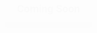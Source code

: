 <!DOCTYPE html>
<html>
<head>
<meta charset="utf-8">
<meta name=viewport content="width=device-width, initial-scale=1">
<!--[if lt IE 9]><script src="http://html5shiv.googlecode.com/svn/trunk/html5.js"></script><![endif]-->
<style>
    body { margin: 0; padding: 0; }
    html { height: 100%; cursor: default; }
    body {
        font-family: "Roboto", sans-serif; /* Default font */
        width: 100%; height: 100%;
        text-align: center;
        display: table;
        opacity: 1;
        animation: fadein 3s forwards infinite;
    }
    h2 {
        font-weight: 300;
        margin-bottom: 25px;
    }
    img {
        width: 25%; /* Image width */
        border: 0; /* For IE */
    }
    #main {
        vertical-align: middle;
        display: table-cell;
    }
    /* Progress bar */
    #progress {
        width: 45%; /* Bar width */
        margin: 0 auto;
        border-radius: 10px; /* Roundness */
        background-color: #a8a8a8; /* Background colour */
        padding: 7px 5px;
        /* border: 5px solid #a8a8a8; Border */
    }
    #fill {
        padding: 2px 0;
        background-color: #00b98b; /* Fill colour */
        width: 35%; /* Bar percentage, change text below also */
        border-radius: 25px; /* Roundness */
        animation: proanimate 2s;
    }
    #barpercent h3 {
        color: white; /* Bar percentage text colour */
        margin: 0; padding: 0;
        opacity: 1;
        animation: fadein 3s forwards;
    }

    .loader { 
                --p: 0;
                animation: p 3s steps(100) infinite;
                counter-reset: p var(--p); 
                color:white;
                margin: 0; padding: 0;
                opacity: 1;
                
            
            }
    .loader:after {
        content: counter(p) "%";
    }

    @keyframes p{
        99.999%,
        100% {
            --p: 100;
        }

    }

    /* Fades in animation */
    @keyframes fadein  {
        from { opacity: 0; }
    }
    /* Animates bar on page load */
    @keyframes proanimate {
        from { width: 0%; }
    }

    @media screen and (max-width:600px) {
        img {
            width: 60%;
        }
        h1 {
            font-size: 1.3em;
        }
        h2 {
            margin: 1.1em;
            font-size: 1.1em;
        }
        #progress {
            width: 80%; /* Bar width */
        }
    }
</style>
<title>Coming Soon</title>
</head>
<body>
<div id="main">
<h1>Coming Soon</h1>
<div id="progress"><div id="fill"><div id="barpercent"><div class="loader" style="--n 1; --f: 0;"></div></div></div></div>
</div>
<script>
    CSS.registerProperty({
        name: "--p",
        syntax: "<integer>",
        initialValue: 0,
        inherits: true,
    });
</script>
<link href="https://fonts.googleapis.com/css2?family=Roboto:wght@300;400&display=swap" rel="stylesheet">
</body>
</html>
